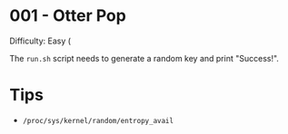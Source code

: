 # 001 - Otter Pop

Difficulty: Easy (

The `run.sh` script needs to generate a random key and print "Success!".

# Tips

* `/proc/sys/kernel/random/entropy_avail`
